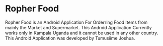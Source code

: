 # Ropher Food
Ropher Food is an Android Application For Orderring Food Items from mainly the Market and Supermarket.
This Android Application Currently works only in Kampala Uganda and it cannot be used in any other country.
This Android Application was developed by Tumusiime Joshua.
